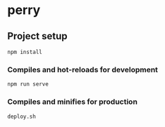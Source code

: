 # perry

## Project setup
```
npm install
```

### Compiles and hot-reloads for development
```
npm run serve
```

### Compiles and minifies for production
```
deploy.sh
```
